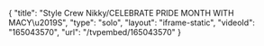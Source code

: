 {
    "title": "Style Crew Nikky\/CELEBRATE PRIDE MONTH WITH MACY\u2019S",
    "type": "solo",
    "layout": "iframe-static",
    "videoId": "165043570",
    "url": "\/tvpembed\/165043570"
}